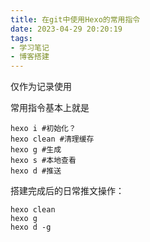 ```yaml
---
title: 在git中使用Hexo的常用指令
date: 2023-04-29 20:20:19
tags:
- 学习笔记
- 博客搭建
---
```

仅作为记录使用

常用指令基本上就是



```
hexo i #初始化？
hexo clean #清理缓存
hexo g #生成
hexo s #本地查看
hexo d #推送
```



搭建完成后的日常推文操作：

```
hexo clean
hexo g
hexo d -g


```

